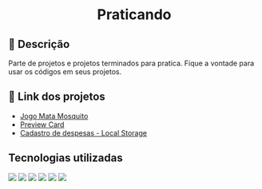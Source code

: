 <h1 align="center">Praticando</h1>

## :memo: Descrição
Parte de projetos e projetos terminados para pratica.
Fique a vontade para usar os códigos em seus projetos.

## :link: Link dos projetos
- [Jogo Mata Mosquito](http://www.nikolasguimaraes.com/mata_mosquito)<br>
- [Preview Card](http://www.nikolasguimaraes.com/preview_card)<br>
- [Cadastro de despesas - Local Storage](http://www.nikolasguimaraes.com/despesas)

## Tecnologias utilizadas
<img src="https://img.shields.io/badge/HTML5-E34F26?style=for-the-badge&logo=html5&logoColor=white"> <img src="https://img.shields.io/badge/CSS3-1572B6?style=for-the-badge&logo=css3&logoColor=white"> <img src="https://img.shields.io/badge/JavaScript-323330?style=for-the-badge&logo=javascript&logoColor=F7DF1E"> <img src="https://img.shields.io/badge/Bootstrap-563D7C?style=for-the-badge&logo=bootstrap&logoColor=white"> <img src="https://img.shields.io/badge/jQuery-0769AD?style=for-the-badge&logo=jquery&logoColor=white"> <!-- img src="https://img.shields.io/badge/PHP-777BB4?style=for-the-badge&logo=php&logoColor=white"> <img src="https://img.shields.io/badge/MySQL-005C84?style=for-the-badge&logo=mysql&logoColor=white" --> <img src="https://img.shields.io/badge/Font_Awesome-339AF0?style=for-the-badge&logo=fontawesome&logoColor=white">
